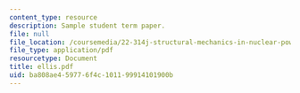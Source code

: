 ```yaml
---
content_type: resource
description: Sample student term paper.
file: null
file_location: /coursemedia/22-314j-structural-mechanics-in-nuclear-power-technology-fall-2006/ba808ae459776f4c101199914101900b_ellis.pdf
file_type: application/pdf
resourcetype: Document
title: ellis.pdf
uid: ba808ae4-5977-6f4c-1011-99914101900b
---
```

